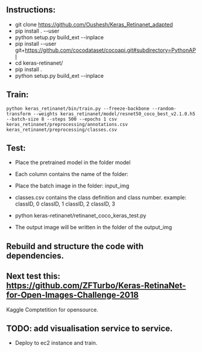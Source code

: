 ## Instructions:
   * git clone https://github.com/Oushesh/Keras_Retinanet_adapted
   * pip install . --user
   * python setup.py build_ext --inplace
   * pip install --user git+https://github.com/cocodataset/cocoapi.git#subdirectory=PythonAPI
   * cd keras-retinanet/
   * pip install .
   * python setup.py build_ext --inplace

## Train:
    python keras_retinanet/bin/train.py --freeze-backbone --random-transform --weights keras_retinanet/model/resnet50_coco_best_v2.1.0.h5 --batch-size 8 --steps 500 --epochs 1 csv keras_retinanet/preprocessing/annotations.csv keras_retinanet/preprocessing/classes.csv



## Test:
   * Place the pretrained model in the folder model
   * Each column contains the name of the folder:    
   * Place the batch image in the folder: input_img
   * classes.csv contains the class definition and class number.
     example:
     classID, 0
     classID, 1
     classID, 2
     classID, 3

   * python keras-retinanet/retinanet_coco_keras_test.py
   * The output image will be written in the folder of the output_img


## Rebuild and structure the code with dependencies.

## Next test this: https://github.com/ZFTurbo/Keras-RetinaNet-for-Open-Images-Challenge-2018
   Kaggle Comptetition for opensource.

## TODO: add visualisation service to service.

* Deploy to ec2 instance and train.

